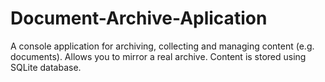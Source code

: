 # Document-Archive-Aplication
A console application for archiving, collecting and managing content (e.g. documents). Allows you to mirror a real archive. Content is stored using SQLite database.
